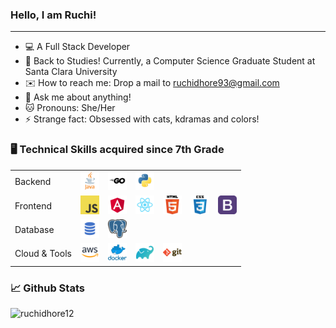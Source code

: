 ### Hello, I am Ruchi!

<hr>

- 💻 A Full Stack Developer
- 🎒 Back to Studies! Currently, a Computer Science Graduate Student at Santa Clara University
- ✉️ How to reach me: Drop a mail to ruchidhore93@gmail.com
- 👾 Ask me about anything!
- 🐱 Pronouns: She/Her
- ⚡ Strange fact: Obsessed with cats, kdramas and colors!

### 🖥 Technical Skills acquired since 7th Grade 
<table>
    <tr>
        <td>Backend</td>
        <td><code><img height="30" src="https://raw.githubusercontent.com/github/explore/80688e429a7d4ef2fca1e82350fe8e3517d3494d/topics/java/java.png"></code></td>
        <td><code><img height="30" src="https://raw.githubusercontent.com/github/explore/80688e429a7d4ef2fca1e82350fe8e3517d3494d/topics/go/go.png"></code></td>
        <td><code><img height="30" src="https://raw.githubusercontent.com/github/explore/80688e429a7d4ef2fca1e82350fe8e3517d3494d/topics/python/python.png"></code></td>
        <td></td>
        <td></td>
        <td></td>
    </tr>
    <tr>
        <td>Frontend</td>
        <td><code><img height="30" src="https://raw.githubusercontent.com/github/explore/80688e429a7d4ef2fca1e82350fe8e3517d3494d/topics/javascript/javascript.png"></code></td>
        <td><code><img height="30" src="https://raw.githubusercontent.com/github/explore/80688e429a7d4ef2fca1e82350fe8e3517d3494d/topics/angular/angular.png"></code></td>
        <td><code><img height="30" src="https://raw.githubusercontent.com/github/explore/80688e429a7d4ef2fca1e82350fe8e3517d3494d/topics/react/react.png"></code></td>
        <td><code><img height="30" src="https://raw.githubusercontent.com/github/explore/80688e429a7d4ef2fca1e82350fe8e3517d3494d/topics/html/html.png"></code></td>
        <td><code><img height="30" src="https://raw.githubusercontent.com/github/explore/80688e429a7d4ef2fca1e82350fe8e3517d3494d/topics/css/css.png"></code></td>
        <td><code><img height="30" src="https://raw.githubusercontent.com/github/explore/80688e429a7d4ef2fca1e82350fe8e3517d3494d/topics/bootstrap/bootstrap.png"></code></td>
    </tr>
    <tr>
        <td>Database</td>
        <td><code><img height="30" src="https://raw.githubusercontent.com/github/explore/80688e429a7d4ef2fca1e82350fe8e3517d3494d/topics/sql/sql.png"></code></td>
        <td><code><img height="30" src="https://raw.githubusercontent.com/github/explore/80688e429a7d4ef2fca1e82350fe8e3517d3494d/topics/postgresql/postgresql.png"></code></td>
        <td></td>
        <td></td>
        <td></td>
        <td></td>
    </tr>
    <tr>
        <td>Cloud & Tools</td>
        <td><code><img height="30" src="https://raw.githubusercontent.com/github/explore/fbceb94436312b6dacde68d122a5b9c7d11f9524/topics/aws/aws.png"></code></td>
        <td><code><img height="30" src="https://raw.githubusercontent.com/github/explore/80688e429a7d4ef2fca1e82350fe8e3517d3494d/topics/docker/docker.png"></code></td>
        <td><code><img height="30" src="https://raw.githubusercontent.com/github/explore/80688e429a7d4ef2fca1e82350fe8e3517d3494d/topics/gradle/gradle.png"></code></td>
        <td><code><img height="30" src="https://raw.githubusercontent.com/github/explore/80688e429a7d4ef2fca1e82350fe8e3517d3494d/topics/git/git.png"></code></td>
        <td></td>
        <td></td>
    </tr>
</table>

### 📈 Github Stats

<img src="https://github-readme-stats.vercel.app/api?username=ruchidhore12&show_icons=true&theme=gotham" alt="ruchidhore12"/>

<!-- ![Snake animation](https://github.com/ruchidhore12/ruchidhore12/blob/output/github-contribution-grid-snake.svg) -->
